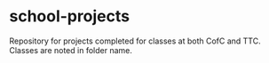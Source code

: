 school-projects
===============

Repository for projects completed for classes at both CofC and TTC.
Classes are noted in folder name.

